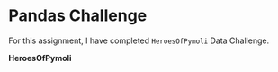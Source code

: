 # **Pandas Challenge**

For this assignment, I have completed `HeroesOfPymoli` Data Challenge. 

**HeroesOfPymoli**

